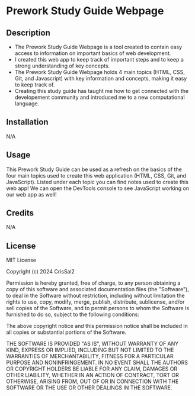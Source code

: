 # Prework Study Guide Webpage

## Description

- The Prework Study Guide Webpage is a tool created to contain easy access to information on important basics of web development. 
- I created this web app to keep track of important steps and to keep a strong understanding of key concepts. 
- The Prework Study Guide Webpage holds 4 main topics (HTML, CSS, Git, and Javascript) with key information and concepts, making it easy to keep track of.
- Creating this study guide has taught me how to get connected with the developement community and introduced me to a new computational language.

## Installation

N/A

## Usage

This Prework Study Guide can be used as a refresh on the basics of the four main topics used to create this web application (HTML, CSS, Git, and JavaScript). Listed under each topic you can find notes used to create this web app! We can open the DevTools console to see JavaScript working on our web app as well!

## Credits

N/A

## License

MIT License

Copyright (c) 2024 CrisSal2

Permission is hereby granted, free of charge, to any person obtaining a copy
of this software and associated documentation files (the "Software"), to deal
in the Software without restriction, including without limitation the rights
to use, copy, modify, merge, publish, distribute, sublicense, and/or sell
copies of the Software, and to permit persons to whom the Software is
furnished to do so, subject to the following conditions:

The above copyright notice and this permission notice shall be included in all
copies or substantial portions of the Software.

THE SOFTWARE IS PROVIDED "AS IS", WITHOUT WARRANTY OF ANY KIND, EXPRESS OR
IMPLIED, INCLUDING BUT NOT LIMITED TO THE WARRANTIES OF MERCHANTABILITY,
FITNESS FOR A PARTICULAR PURPOSE AND NONINFRINGEMENT. IN NO EVENT SHALL THE
AUTHORS OR COPYRIGHT HOLDERS BE LIABLE FOR ANY CLAIM, DAMAGES OR OTHER
LIABILITY, WHETHER IN AN ACTION OF CONTRACT, TORT OR OTHERWISE, ARISING FROM,
OUT OF OR IN CONNECTION WITH THE SOFTWARE OR THE USE OR OTHER DEALINGS IN THE
SOFTWARE.